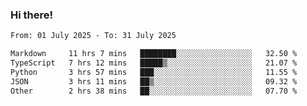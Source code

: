 ### Hi there!

<!--START_SECTION:waka-->

```txt
From: 01 July 2025 - To: 31 July 2025

Markdown     11 hrs 7 mins   ████████░░░░░░░░░░░░░░░░░   32.50 %
TypeScript   7 hrs 12 mins   █████▒░░░░░░░░░░░░░░░░░░░   21.07 %
Python       3 hrs 57 mins   ███░░░░░░░░░░░░░░░░░░░░░░   11.55 %
JSON         3 hrs 11 mins   ██▒░░░░░░░░░░░░░░░░░░░░░░   09.32 %
Other        2 hrs 38 mins   ██░░░░░░░░░░░░░░░░░░░░░░░   07.70 %
```

<!--END_SECTION:waka-->

